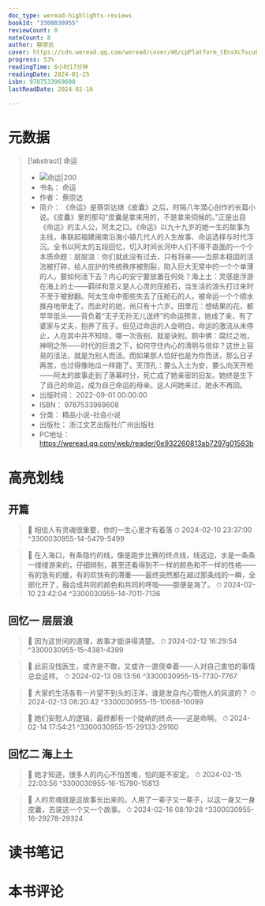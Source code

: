 ```yaml
---
doc_type: weread-highlights-reviews
bookId: "3300030955"
reviewCount: 0
noteCount: 8
author: 蔡崇达
cover: https://cdn.weread.qq.com/weread/cover/46/cpPlatform_tEnsXcTvcuE69ZuvviMknD/t6_cpPlatform_tEnsXcTvcuE69ZuvviMknD.jpg
progress: 53%
readingTime: 6小时17分钟
readingDate: 2024-01-25
isbn: 9787533969608
lastReadDate: 2024-02-16

---
```

# 元数据
> [!abstract] 命运
> - ![ 命运|200](https://cdn.weread.qq.com/weread/cover/46/cpPlatform_tEnsXcTvcuE69ZuvviMknD/t6_cpPlatform_tEnsXcTvcuE69ZuvviMknD.jpg)
> - 书名： 命运
> - 作者： 蔡崇达
> - 简介： 《命运》是蔡崇达继《皮囊》之后，时隔八年潜心创作的长篇小说。《皮囊》里的那句“皮囊是拿来用的，不是拿来伺候的。”正是出自《命运》的主人公，阿太之口。《命运》以九十九岁的她一生的故事为主线，串联起福建闽南沿海小镇几代人的人生故事、命运选择与时代浮沉。全书以阿太的五段回忆，切入时间长河中人们不得不直面的一个个本质命题：层层浪：你们就此没有过去，只有将来——当原本稳固的活法被打碎，给人庇护的传统秩序被割裂，陷入巨大无常中的一个个单薄的人，要如何活下去？内心的安宁要放置在何处？海上土：灵感是浮游在海上的土——羁绊和意义是人心灵的压舱石，当生活的浪头打过来时不至于被掀翻。阿太生命中那些失去了压舱石的人，被命运一个个顺水推舟地带走了。而此时的她，尚只有十六岁。田里花：想结果的花，都早早低头——背负着“无子无孙无儿送终”的命运预言，她成了亲，有了婆家与丈夫，抱养了孩子。但见过命运的人会明白，命运的激流从未停止，人在其中并不知晓，哪一次告别，就是诀别。厕中佛：腐烂之地，神明之所——时代的巨浪之下，如何守住内心的清明与信仰？这世上容易的活法，就是为别人而活。而如果那人恰好也是为你而活，那么日子再苦，也过得像地瓜一样甜了。天顶孔：要么入土为安，要么向天开枪——阿太的故事走到了落幕时分，死亡成了她亲密的旧友。她终是生下了自己的命运，成为自己命运的母亲。这人间她来过，她永不再回。
> - 出版时间： 2022-09-01 00:00:00
> - ISBN： 9787533969608
> - 分类： 精品小说-社会小说
> - 出版社： 浙江文艺出版社/广州出版社
> - PC地址：https://weread.qq.com/web/reader/0e932260813ab7297g01583b

# 高亮划线

## 开篇

> 📌 相信人有灵魂很重要，你的一生心里才有着落 
> ⏱ 2024-02-10 23:37:00 ^3300030955-14-5479-5499

> 📌 在入海口，有条隐约的线，像是跑步比赛的终点线，线这边，水是一条条一缕缕游来的，仔细辨别，甚至还看得到不一样的颜色和不一样的性格——有的急有的缓，有的欢快有的滞重——最终突然都在越过那条线的一瞬，全部化开了，融合成共同的颜色和共同的呼吸——那便是海了。 
> ⏱ 2024-02-10 23:42:04 ^3300030955-14-7011-7136

## 回忆一 层层浪

> 📌 因为这世间的道理，故事才能讲得清楚。 
> ⏱ 2024-02-12 16:29:54 ^3300030955-15-4381-4399

> 📌 此前没找医生，或许是不敢，又或许一直侥幸着——人对自己害怕的事情总会这样。 
> ⏱ 2024-02-13 08:13:56 ^3300030955-15-7730-7767

> 📌 大家的生活各有一片望不到头的汪洋，谁是发自内心管他人的风波的？ 
> ⏱ 2024-02-13 08:20:42 ^3300030955-15-10068-10099

> 📌 她们安慰人的逻辑，最终都有一个陡峭的终点——这是命啊。 
> ⏱ 2024-02-14 17:54:21 ^3300030955-15-29133-29160

## 回忆二 海上土

> 📌 她才知道，很多人的内心不怕苦难，怕的是不安定。 
> ⏱ 2024-02-15 22:03:56 ^3300030955-16-15790-15813

> 📌 人的灵魂就是这故事长出来的。人用了一辈子又一辈子，以这一身又一身皮囊，去装这一个又一个故事。 
> ⏱ 2024-02-16 08:19:28 ^3300030955-16-29278-29324

# 读书笔记

# 本书评论


